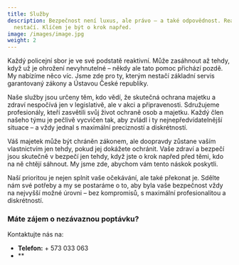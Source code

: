 ```yaml
---
title: Služby
description: Bezpečnost není luxus, ale právo – a také odpovědnost. Reagovat
  nestačí. Klíčem je být o krok napřed.
image: /images/image.jpg
weight: 2
---
```

Každý policejní sbor je ve své podstatě reaktivní. Může zasáhnout až tehdy, když už je ohrožení nevyhnutelné – někdy ale tato pomoc přichází pozdě. My nabízíme něco víc. Jsme zde pro ty, kterým nestačí základní servis garantovaný zákony a Ústavou České republiky.

Naše služby jsou určeny těm, kdo vědí, že skutečná ochrana majetku a zdraví nespočívá jen v legislativě, ale v akci a připravenosti. Sdružujeme profesionály, kteří zasvětili svůj život ochraně osob a majetku. Každý člen našeho týmu je pečlivě vycvičen tak, aby zvládl i ty nejnepředvídatelnější situace – a vždy jednal s maximální precizností a diskrétností.

Váš majetek může být chráněn zákonem, ale doopravdy zůstane vaším vlastnictvím jen tehdy, pokud jej dokážete ochránit. Vaše zdraví a bezpečí jsou skutečně v bezpečí jen tehdy, když jste o krok napřed před těmi, kdo na ně chtějí sáhnout. My jsme zde, abychom vám tento náskok poskytli.

Naší prioritou je nejen splnit vaše očekávání, ale také překonat je. Sdělte nám své potřeby a my se postaráme o to, aby byla vaše bezpečnost vždy na nejvyšší možné úrovni – bez kompromisů, s maximální profesionalitou a diskrétností.

### Máte zájem o nezávaznou poptávku?

Kontaktujte nás na:

- **Telefon:** + 573 033 063
- **
